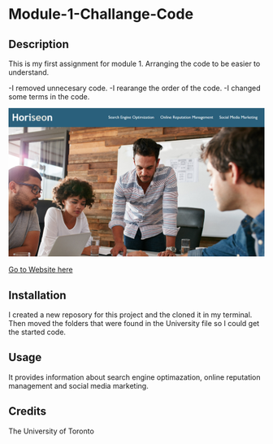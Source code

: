 # Module-1-Challange-Code

## Description
This is my first assignment for module 1. Arranging the code to be easier to understand.

-I removed unnecesary code.
-I rearange the order of the code.
-I changed some terms in the code.

![Webpage](./assets/images/image1-Horiseon.png)

[Go to Website here](https://ari07-ari.github.io/Module-1-Challange-Code/)

## Installation
I created a new reposory for this project and the cloned it in my terminal. Then moved the folders that were found in the University file so I could get the started code.

## Usage
It provides information about search engine optimazation, online reputation management and social media marketing. 

## Credits
The University of Toronto


